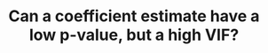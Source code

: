 ---
layout: single
title: "Can a coefficient estimate have a low p-value, but a high VIF?"
excerpt: "Diagnosing significance and collinearity"
---